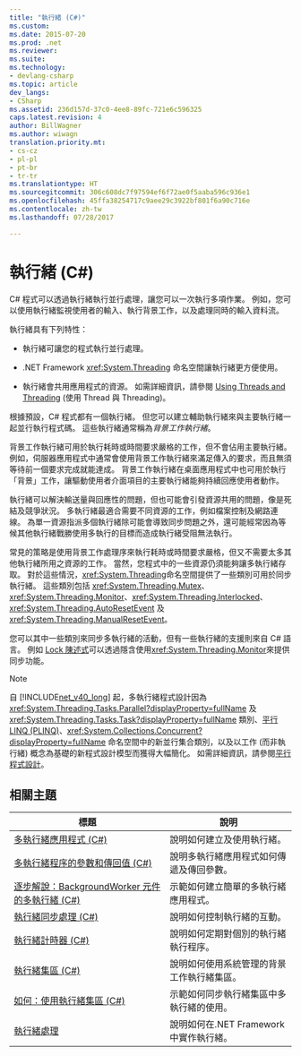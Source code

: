 ```yaml
---
title: "執行緒 (C#)"
ms.custom: 
ms.date: 2015-07-20
ms.prod: .net
ms.reviewer: 
ms.suite: 
ms.technology:
- devlang-csharp
ms.topic: article
dev_langs:
- CSharp
ms.assetid: 236d157d-37c0-4ee8-89fc-721e6c596325
caps.latest.revision: 4
author: BillWagner
ms.author: wiwagn
translation.priority.mt:
- cs-cz
- pl-pl
- pt-br
- tr-tr
ms.translationtype: HT
ms.sourcegitcommit: 306c608dc7f97594ef6f72ae0f5aaba596c936e1
ms.openlocfilehash: 45ffa38254717c9aee29c3922bf801f6a90c716e
ms.contentlocale: zh-tw
ms.lasthandoff: 07/28/2017

---
```

# <a name="threading-c"></a>執行緒 (C#)
C# 程式可以透過執行緒執行並行處理，讓您可以一次執行多項作業。 例如，您可以使用執行緒監視使用者的輸入、執行背景工作，以及處理同時的輸入資料流。  
  
 執行緒具有下列特性：  
  
-   執行緒可讓您的程式執行並行處理。  
  
-   .NET Framework <xref:System.Threading> 命名空間讓執行緒更方便使用。  
  
-   執行緒會共用應用程式的資源。 如需詳細資訊，請參閱 [Using Threads and Threading](https://msdn.microsoft.com/library/e1dx6b2h) (使用 Thread 與 Threading)。  
  
 根據預設，C# 程式都有一個執行緒。 但您可以建立輔助執行緒來與主要執行緒一起並行執行程式碼。 這些執行緒通常稱為*背景工作執行緒*。  
  
 背景工作執行緒可用於執行耗時或時間要求嚴格的工作，但不會佔用主要執行緒。 例如，伺服器應用程式中通常會使用背景工作執行緒來滿足傳入的要求，而且無須等待前一個要求完成就能達成。 背景工作執行緒在桌面應用程式中也可用於執行「背景」工作，讓驅動使用者介面項目的主要執行緒能夠持續回應使用者動作。  
  
 執行緒可以解決輸送量與回應性的問題，但也可能會引發資源共用的問題，像是死結及競爭狀況。 多執行緒最適合需要不同資源的工作，例如檔案控制及網路連線。 為單一資源指派多個執行緒除可能會導致同步問題之外，還可能經常因為等候其他執行緒戰勝使用多執行的目標而造成執行緒受阻無法執行。  
  
 常見的策略是使用背景工作處理序來執行耗時或時間要求嚴格，但又不需要太多其他執行緒所用之資源的工作。 當然，您程式中的一些資源仍須能夠讓多執行緒存取。 對於這些情況，<xref:System.Threading>命名空間提供了一些類別可用於同步執行緒。 這些類別包括 <xref:System.Threading.Mutex>、<xref:System.Threading.Monitor>、<xref:System.Threading.Interlocked>、<xref:System.Threading.AutoResetEvent> 及 <xref:System.Threading.ManualResetEvent>。  
  
 您可以其中一些類別來同步多執行緒的活動，但有一些執行緒的支援則來自 C# 語言。 例如 [Lock 陳述式](../../../../csharp/language-reference/keywords/lock-statement.md)可以透過隱含使用<xref:System.Threading.Monitor>來提供同步功能。  
  
> [!NOTE]
>  自 [!INCLUDE[net_v40_long](~/includes/net-v40-long-md.md)] 起，多執行緒程式設計因為 <xref:System.Threading.Tasks.Parallel?displayProperty=fullName> 及 <xref:System.Threading.Tasks.Task?displayProperty=fullName> 類別、[平行 LINQ (PLINQ)](https://msdn.microsoft.com/library/dd460688)、<xref:System.Collections.Concurrent?displayProperty=fullName> 命名空間中的新並行集合類別，以及以工作 (而非執行緒) 概念為基礎的新程式設計模型而獲得大幅簡化。 如需詳細資訊，請參閱[平行程式設計](https://msdn.microsoft.com/library/dd460693)。  
  
## <a name="related-topics"></a>相關主題  
  
|標題|說明|  
|-----------|-----------------|  
|[多執行緒應用程式 (C#)](../../../../csharp/programming-guide/concepts/threading/multithreaded-applications.md)|說明如何建立及使用執行緒。|  
|[多執行緒程序的參數和傳回值 (C#)](../../../../csharp/programming-guide/concepts/threading/parameters-and-return-values-for-multithreaded-procedures.md)|說明多執行緒應用程式如何傳遞及傳回參數。|  
|[逐步解說：BackgroundWorker 元件的多執行緒 (C#)](../../../../csharp/programming-guide/concepts/threading/walkthrough-multithreading-with-the-backgroundworker-component.md)|示範如何建立簡單的多執行緒應用程式。|  
|[執行緒同步處理 (C#)](../../../../csharp/programming-guide/concepts/threading/thread-synchronization.md)|說明如何控制執行緒的互動。|  
|[執行緒計時器 (C#)](../../../../csharp/programming-guide/concepts/threading/thread-timers.md)|說明如何定期對個別的執行緒執行程序。|  
|[執行緒集區 (C#)](../../../../csharp/programming-guide/concepts/threading/thread-pooling.md)|說明如何使用系統管理的背景工作執行緒集區。|  
|[如何：使用執行緒集區 (C#)](../../../../csharp/programming-guide/concepts/threading/how-to-use-a-thread-pool.md)|示範如何同步執行緒集區中多執行緒的使用。|  
|[執行緒處理](https://msdn.microsoft.com/library/3e8s7xdd)|說明如何在.NET Framework 中實作執行緒。|

